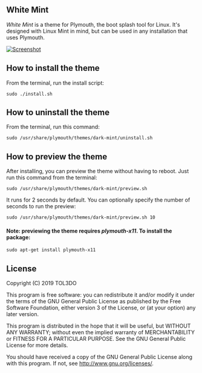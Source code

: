 ## White Mint

*White Mint* is a theme for Plymouth, the boot splash tool for Linux. It's designed with Linux Mint in mind, but can be used in any installation that uses Plymouth.

[![Screenshot](https://jsayol.github.io/dark-mint-plymouth-theme/img/screenshot_small.png)](https://jsayol.github.io/dark-mint-plymouth-theme/img/screenshot.png)

## How to install the theme
From the terminal, run the install script:

    sudo ./install.sh

## How to uninstall the theme
From the terminal, run this command:

    sudo /usr/share/plymouth/themes/dark-mint/uninstall.sh

## How to preview the theme
After installing, you can preview the theme without having to reboot. Just run this command from the terminal:

    sudo /usr/share/plymouth/themes/dark-mint/preview.sh

It runs for 2 seconds by default. You can optionally specify the number of seconds to run the preview:

    sudo /usr/share/plymouth/themes/dark-mint/preview.sh 10

#### Note: previewing the theme requires *plymouth-x11*. To install the package:

    sudo apt-get install plymouth-x11


## License

Copyright (C) 2019 TOL3DO

This program is free software: you can redistribute it and/or modify
it under the terms of the GNU General Public License as published by
the Free Software Foundation, either version 3 of the License, or
(at your option) any later version.

This program is distributed in the hope that it will be useful,
but WITHOUT ANY WARRANTY; without even the implied warranty of
MERCHANTABILITY or FITNESS FOR A PARTICULAR PURPOSE.  See the
GNU General Public License for more details.

You should have received a copy of the GNU General Public License
along with this program.  If not, see <http://www.gnu.org/licenses/>.
